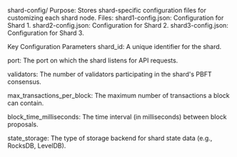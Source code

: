 shard-config/
Purpose: Stores shard-specific configuration files for customizing each shard node.
Files:
shard1-config.json: Configuration for Shard 1.
shard2-config.json: Configuration for Shard 2.
shard3-config.json: Configuration for Shard 3.

Key Configuration Parameters
shard_id:
A unique identifier for the shard.

port:
The port on which the shard listens for API requests.

validators:
The number of validators participating in the shard's PBFT consensus.

max_transactions_per_block:
The maximum number of transactions a block can contain.

block_time_milliseconds:
The time interval (in milliseconds) between block proposals.

state_storage:
The type of storage backend for shard state data (e.g., RocksDB, LevelDB).